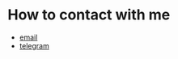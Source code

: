 # How to contact with me

- [email](mailto:maksim.shashkov@gmail.com)
- [telegram](https://t.me/malcolmxio)
